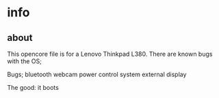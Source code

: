 # info

## about

This opencore file is for a Lenovo Thinkpad L380. There are known bugs with the OS;

Bugs;
bluetooth
webcam
power control system
external display

The good:
it boots


